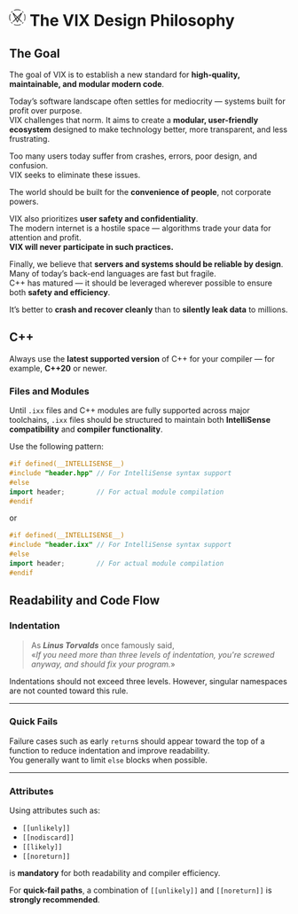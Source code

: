 # <img src="VIX.svg" alt="drawing" width="30"/> The VIX Design Philosophy

## The Goal

The goal of VIX is to establish a new standard for **high-quality, maintainable, and modular modern code**.

Today’s software landscape often settles for mediocrity — systems built for profit over purpose.  
VIX challenges that norm. It aims to create a **modular, user-friendly ecosystem** designed to make technology better, more transparent, and less frustrating.

Too many users today suffer from crashes, errors, poor design, and confusion.  
VIX seeks to eliminate these issues.

The world should be built for the **convenience of people**, not corporate powers.

VIX also prioritizes **user safety and confidentiality**.  
The modern internet is a hostile space — algorithms trade your data for attention and profit.  
**VIX will never participate in such practices.**

Finally, we believe that **servers and systems should be reliable by design**.  
Many of today’s back-end languages are fast but fragile.  
C++ has matured — it should be leveraged wherever possible to ensure both **safety and efficiency**.

It’s better to **crash and recover cleanly** than to **silently leak data** to millions.

## C++

Always use the **latest supported version** of C++ for your compiler — for example, **C++20** or newer.

### Files and Modules

Until `.ixx` files and C++ modules are fully supported across major toolchains, `.ixx` files should be structured to maintain both **IntelliSense compatibility** and **compiler functionality**.

Use the following pattern:

```cpp
#if defined(__INTELLISENSE__)
#include "header.hpp" // For IntelliSense syntax support
#else
import header;        // For actual module compilation
#endif
```

or

```cpp
#if defined(__INTELLISENSE__)
#include "header.ixx" // For IntelliSense syntax support
#else
import header;        // For actual module compilation
#endif
```

## Readability and Code Flow

### Indentation
> As ***Linus Torvalds*** once famously said,  
> «*If you need more than three levels of indentation, you're screwed anyway, and should fix your program.*»

Indentations should not exceed three levels. However, singular namespaces are not counted toward this rule.

---

### Quick Fails
Failure cases such as early `return`s should appear toward the top of a function to reduce indentation and improve readability.  
You generally want to limit `else` blocks when possible.

---

### Attributes

Using attributes such as:

- `[[unlikely]]`
- `[[nodiscard]]`
- `[[likely]]`
- `[[noreturn]]`

is **mandatory** for both readability and compiler efficiency.

For **quick-fail paths**, a combination of `[[unlikely]]` and `[[noreturn]]` is **strongly recommended**.

